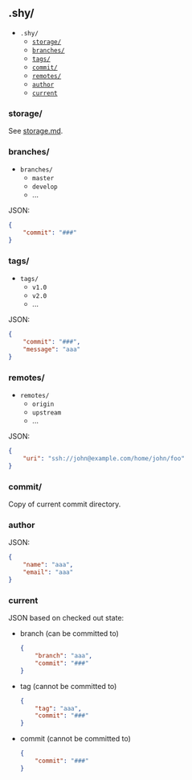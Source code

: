 ## .shy/
* `.shy/`
    * [`storage/`](#storage)
    * [`branches/`](#branches)
    * [`tags/`](#tags)
    * [`commit/`](#commit)
    * [`remotes/`](#remotes)
    * [`author`](#author)
    * [`current`](#current)
        
### storage/
See [storage.md](storage.md).

### branches/
* `branches/`
    * `master`
    * `develop`
    * ...

JSON:
```json
{
    "commit": "###"
}
```

### tags/
* `tags/`
    * `v1.0`
    * `v2.0`
    * ...

JSON:
```json
{
    "commit": "###",
    "message": "aaa"
}
```

### remotes/
* `remotes/`
    * `origin`
    * `upstream`
    * ...

JSON:
```json
{
    "uri": "ssh://john@example.com/home/john/foo"
}
```

### commit/
Copy of current commit directory.

### author
JSON:
```json
{
    "name": "aaa",
    "email": "aaa"
}
```

### current
JSON based on checked out state:

* branch (can be committed to)

    ```json
    {
        "branch": "aaa",
        "commit": "###"
    }
    ```

* tag (cannot be committed to)

    ```json
    {
        "tag": "aaa",
        "commit": "###"
    }
    ```

* commit (cannot be committed to)

    ```json
    {
        "commit": "###"
    }
    ```
